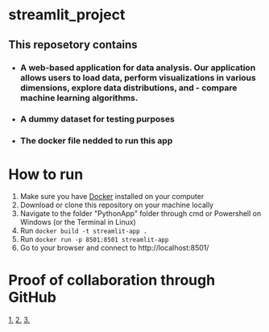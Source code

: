 # streamlit_project 
## This reposetory contains
- ### A web-based application for data analysis. Our application allows users to load data, perform visualizations in various dimensions, explore data distributions, and - compare machine learning algorithms.
- ### A dummy dataset for testing purposes
- ### The docker file nedded to run this app

# How to run
1. Make sure you have [Docker](https://www.docker.com/) installed on your computer
2. Download or clone this repository on your machine locally
3. Navigate to the folder "PythonApp" folder through cmd or Powershell on Windows (or the Terminal in Linux)
4.  Run ```docker build -t streamlit-app .```
5.  Run ```docker run -p 8501:8501 streamlit-app```
6.  Go to your browser and connect to http://localhost:8501/
   
# Proof of collaboration through GitHub
[1.](https://github.com/Diabatos-Hmathias/streamlit_project/pull/1)
[2.](https://github.com/Diabatos-Hmathias/streamlit_project/pull/2)
[3.](https://github.com/Diabatos-Hmathias/streamlit_project/pull/3)
